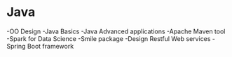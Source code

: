 # Java

-OO Design
-Java Basics
-Java Advanced applications
-Apache Maven tool
-Spark for Data Science
-Smile package
-Design Restful Web services
-Spring Boot framework

